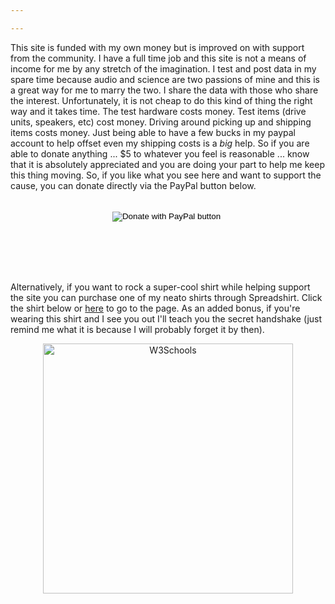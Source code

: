```yaml
---

---
```

This site is funded with my own money but is improved on with support from the community. I have a full time job and this site is not a means of income for me by any stretch of the imagination. I test and post data in my spare time because audio and science are two passions of mine and this is a great way for me to marry the two.  I share the data with those who share the interest. Unfortunately, it is not cheap to do this kind of thing the right way and it takes time. The test hardware costs money. Test items (drive units, speakers, etc) cost money. Driving around picking up and shipping items costs money.  Just being able to have a few bucks in my paypal account to help offset even my shipping costs is a *big* help. So if you are able to donate anything ... $5 to whatever you feel is reasonable ... know that it is absolutely appreciated and you are doing your part to help me keep this thing moving. So, if you like what you see here and want to support the cause, you can donate directly via the PayPal button below.
<br></br>
<center>
  <form action="https://www.paypal.com/cgi-bin/webscr" method="post" target="_top">
  <input type="hidden" name="cmd" value="_s-xclick" />
  <input type="hidden" name="hosted_button_id" value="52ANEATKE6JHQ" />
  <input type="image" src="https://www.dcrc.co/wp-content/uploads/2016/06/PayPal-Donate-Button-PNG-HD-300x103.png" border="0" name="submit" title="PayPal - The safer, easier way to pay online!" alt="Donate with PayPal button" />
  <img alt="" border="0" src="https://www.paypal.com/en_US/i/scr/pixel.gif" width="1" height="1" />
  </form>
<br></br>
</center>
<br></br>

Alternatively, if you want to rock a super-cool shirt while helping support the site you can purchase one of my neato shirts through Spreadshirt.  Click the shirt below or [here](https://shop.spreadshirt.com/ErinsAudioCorner) to go to the page.  As an added bonus, if you're wearing this shirt and I see you out I'll teach you the secret handshake (just remind me what it is because I will probably forget it by then).
<center>
<a href="https://shop.spreadshirt.com/ErinsAudioCorner">
<img border="0" alt="W3Schools" src="https://image.spreadshirtmedia.com/image-server/v1/products/T812A2PA3140PT17X216Y1D1037667998FS4311/views/1,width=650,height=650,appearanceId=2/show-your-support-with-this-understated-yet-cool-logo-tee.jpg" width="400" height="400">
</a></center>

